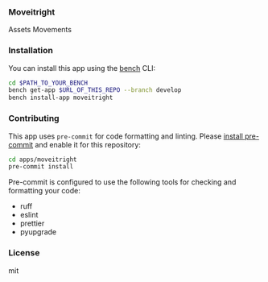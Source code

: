 ### Moveitright

Assets Movements

### Installation

You can install this app using the [bench](https://github.com/frappe/bench) CLI:

```bash
cd $PATH_TO_YOUR_BENCH
bench get-app $URL_OF_THIS_REPO --branch develop
bench install-app moveitright
```

### Contributing

This app uses `pre-commit` for code formatting and linting. Please [install pre-commit](https://pre-commit.com/#installation) and enable it for this repository:

```bash
cd apps/moveitright
pre-commit install
```

Pre-commit is configured to use the following tools for checking and formatting your code:

- ruff
- eslint
- prettier
- pyupgrade

### License

mit
